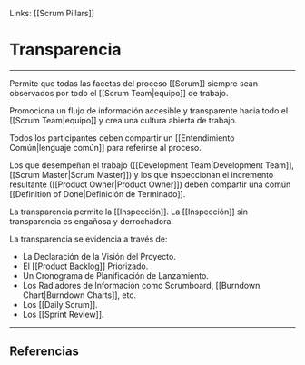 Links: [[Scrum Pillars]]

# Transparencia
---

Permite que todas las facetas del proceso [[Scrum]] siempre sean observados por todo el [[Scrum Team|equipo]] de trabajo.

Promociona un flujo de información accesible y transparente hacia todo el [[Scrum Team|equipo]] y crea una cultura abierta de trabajo.

Todos los participantes deben compartir un [[Entendimiento Común|lenguaje común]] para referirse al proceso.

Los que desempeñan el trabajo ([[Development Team|Development Team]], [[Scrum Master|Scrum Master]]) y los que inspeccionan el incremento resultante ([[Product Owner|Product Owner]]) deben compartir una común [[Definition of Done|Definición de Terminado]].

La transparencia permite la [[Inspección]]. La [[Inspección]] sin transparencia es engañosa y derrochadora.

La transparencia se evidencia a través de:
- La Declaración de la Visión del Proyecto.
- El [[Product Backlog]] Priorizado.
- Un Cronograma de Planificación de Lanzamiento.
- Los Radiadores de Información como Scrumboard, [[Burndown Chart|Burndown Charts]], etc.
- Los [[Daily Scrum]].
- Los [[Sprint Review]].

---

## Referencias